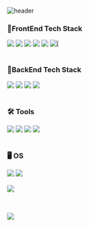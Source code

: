 ![header](https://capsule-render.vercel.app/api?type=waving&color=0:abdaf7,100:abb4f7&height=200&section=header&text=Hyeonki's%20github&animation=fadeIn&fontSize=90)

<div align="left">
  <h3>📜FrontEnd Tech Stack</h3>
</div>

<div align="left">
  <img src="https://img.shields.io/badge/html5-E34F26?style=for-the-badge&logo=html5&logoColor=white"> 
  <img src="https://img.shields.io/badge/css-1572B6?style=for-the-badge&logo=css3&logoColor=white"> 
  <img src="https://img.shields.io/badge/javascript-F7DF1E?style=for-the-badge&logo=javascript&logoColor=white">
  <img src="https://img.shields.io/badge/typescript-3178C6?style=for-the-badge&logo=typescript&logoColor=white">
  <img src="https://img.shields.io/badge/react-61DAFB?style=for-the-badge&logo=react&logoColor=black">
  <img src="https://img.shields.io/badge/Next.js-000000?style=for-the-badge&logo=Next.js&logoColor=white">Ï
</div>

<br>

<div align="left">
  <h3>📜BackEnd Tech Stack</h3>
</div>

<div>
  <img src="https://img.shields.io/badge/Node.js-339933?style=for-the-badge&logo=Node.js&logoColor=black">
  <img src="https://img.shields.io/badge/MongoDB-47A248?style=for-the-badge&logo=MongoDB&logoColor=black">
  <img src="https://img.shields.io/badge/Firebase-FFCA28?style=for-the-badge&logo=Firebase&logoColor=black">
  <img src="https://img.shields.io/badge/MySQL-4479A1?style=for-the-badge&logo=MySQL&logoColor=white">
</div>
 
 <br>
 
<div align="left">
  <h3>🛠 Tools </h3>
</div>

<div align="left">
	<img src="https://img.shields.io/badge/Visual%20Studio%20Code-007ACC?style=for-the-badge&logo=VisualStudioCode&logoColor=white" />
	<img src="https://img.shields.io/badge/NGINX-009639?style=for-the-badge&logo=NGINX&logoColor=white" />
	<img src="https://img.shields.io/badge/AWS-232F3E?style=for-the-badge&logo=AmazonAWS&logoColor=white" />
	<img src="https://img.shields.io/badge/GitHub-181717?style=for-the-badge&logo=GitHub&logoColor=white" />
</div>

<br>

<div align="left">
  <h3>🖥️ OS </h3>
</div>

<div align="left">
	<img src="https://img.shields.io/badge/Windows-0078D6?style=for-the-badge&logo=Windows&logoColor=white" />
	<img src="https://img.shields.io/badge/Linux-FCC624?style=for-the-badge&logo=Linux&logoColor=black" />
</div>

<br>

<div align="left">
 <img src="https://github-readme-stats.vercel.app/api/top-langs/?username=hyeonKii">
</div>

<br>
<br>

<p align="left">
  <a href="https://github.com/hyeonKii">
    <img src="https://komarev.com/ghpvc/?username=hyeonKii&color=blue&style=for-the-badge)" />
  </a>
</p>








 
  
